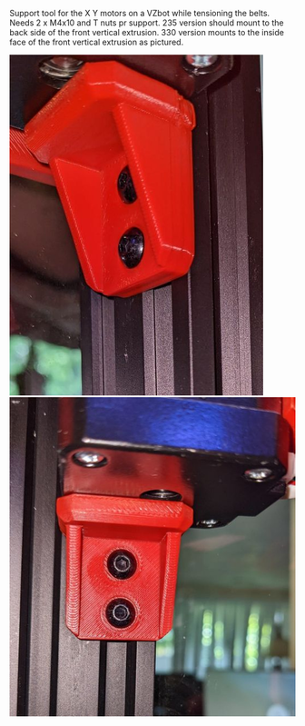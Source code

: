 Support tool for the X Y motors on a VZbot while tensioning the belts. 
Needs 2 x M4x10 and T nuts pr support. 
235 version should mount to the back side of the front vertical extrusion. 
330 version mounts to the inside face of the front vertical extrusion as pictured. 

![View 1](./Polar_Ted/X_Y_Motor_support/vz_shelf1.jpg)
![View 2](./Polar_Ted/X_Y_Motor_support/vz_shelf2.jpg)
